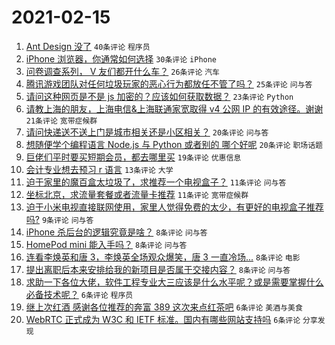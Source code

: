 # 2021-02-15

1. [Ant Design 没了](https://www.v2ex.com/t/753353) `40条评论` `程序员`
1. [iPhone 浏览器，你通常如何选择](https://www.v2ex.com/t/753361) `30条评论` `iPhone`
1. [问卷调查系列， V 友们都开什么车？](https://www.v2ex.com/t/753385) `26条评论` `汽车`
1. [腾讯游戏团队对任何垃圾玩家的恶心行为都放任不管了吗？](https://www.v2ex.com/t/753369) `25条评论` `问与答`
1. [请问这种网页是不是 js 加密的？应该如何获取数据？](https://www.v2ex.com/t/753378) `23条评论` `Python`
1. [请教上海的朋友，上海电信&上海联通家宽取得 v4 公网 IP 的有效途径。谢谢](https://www.v2ex.com/t/753359) `21条评论` `宽带症候群`
1. [请问快递送不送上门是城市相关还是小区相关？](https://www.v2ex.com/t/753368) `20条评论` `问与答`
1. [想随便学个编程语言 Node.js 与 Python 或者别的 哪个好呢](https://www.v2ex.com/t/753365) `20条评论` `职场话题`
1. [巨佬们平时要买短期会员，都去哪里买](https://www.v2ex.com/t/753364) `19条评论` `优惠信息`
1. [会计专业想去预习 r 语言](https://www.v2ex.com/t/753374) `13条评论` `大学`
1. [迫于家里的魔百盒太垃圾了，求推荐一个电视盒子？](https://www.v2ex.com/t/753373) `11条评论` `问与答`
1. [坐标北京，求流量套餐或者流量卡推荐](https://www.v2ex.com/t/753357) `11条评论` `宽带症候群`
1. [迫于小米电视直接联网使用，家里人觉得免费的太少，有更好的电视盒子推荐吗?](https://www.v2ex.com/t/753381) `9条评论` `问与答`
1. [iPhone 杀后台的逻辑究竟是啥？](https://www.v2ex.com/t/753388) `8条评论` `问与答`
1. [HomePod mini 能入手吗？](https://www.v2ex.com/t/753371) `8条评论` `问与答`
1. [连看李焕英和唐 3，李焕英全场观众爆笑，唐 3 一直冷场...](https://www.v2ex.com/t/753360) `8条评论` `电影`
1. [提出离职后本来安排给我的新项目是否属于交接内容？](https://www.v2ex.com/t/753350) `8条评论` `问与答`
1. [求助一下各位大佬，软件工程专业大三应该是什么水平呢？或是需要掌握什么必备技术呢？](https://www.v2ex.com/t/753391) `6条评论` `程序员`
1. [继上次红酒 感谢各位推荐的奔富 389 这次来点红茶吧](https://www.v2ex.com/t/753370) `6条评论` `美酒与美食`
1. [WebRTC 正式成为 W3C 和 IETF 标准。国内有哪些网站支持吗](https://www.v2ex.com/t/753351) `6条评论` `分享发现`
